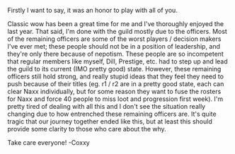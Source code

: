 Firstly I want to say, it was an honor to play with all of you.  

Classic wow has been a great time for me and I've thoroughly enjoyed the last year.
That said, I'm done with the guild mostly due to the officers.  Most of the remaining officers are some of the worst players / decision makers I've ever met;
these people should not be in a position of leadership, and they're only there because of nepotism.  These people are so incompetent that regular members like myself, Dill, Prestige, etc. had to step up and lead the guild to its current (IMO pretty good) state.  However, these remaining officers still hold strong, and really stupid ideas that
they feel they need to push because of their titles (eg. r1 / r2 are in a pretty good state, each can clear Naxx individually, but for some reason they want to fuse the rosters
for Naxx and force 40 people to miss loot and progression first week).  I'm pretty tired of dealing with all this and I don't see the situation really changing due to how 
entrenched these remaining officers are.  It's quite tragic that our journey together ended like this, but at least this should provide some clarity to those who care about the why.

Take care everyone!
-Coxxy
